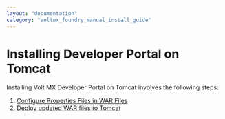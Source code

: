 ```yaml
---
layout: "documentation"
category: "voltmx_foundry_manual_install_guide"
---
```

                            

Installing Developer Portal on Tomcat
=====================================

Installing Volt MX Developer Portal on Tomcat involves the following steps:

1.  [Configure Properties Files in WAR Files](Configuring_Properties_in_WAR_DeveloperPortal_Tomcat.html)
2.  [Deploy updated WAR files to Tomcat](Configuring_Properties_in_WAR_DeveloperPortal_Tomcat.html#deploy-file-to-tomcat-developer-portal)
